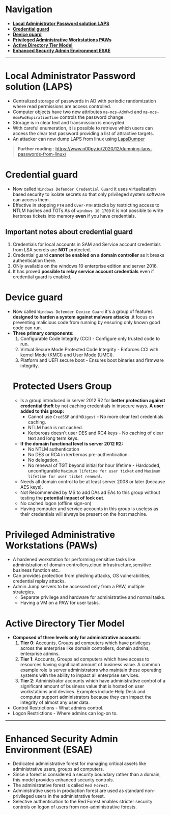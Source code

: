 # Navigation
- **[Local Administrator Password solution LAPS](#Local%20Administrator%20Password%20solution%20LAPS)**
- **[Credential guard](#Credential%20guard)**
- **[Device guard](#Device%20guard)**
- **[Privileged Administrative Workstations PAWs](#Privileged%20Administrative%20Workstations%20PAWs)**
- **[Active Directory Tier Model](#Active%20Directory%20Tier%20Model)**
- **[Enhanced Security Admin Environment ESAE](#Enhanced%20Security%20Admin%20Environment%20ESAE)**
---
# Local Administrator Password solution (LAPS)
- Centralized storage of passwords in AD with periodic randomization where read permissions are access controlled.
- Computer objects have two new attributes `ms-mcs-AdmPwd` and `ms-mcs-AdmPwdExpirationTime` controls the password change.
- Storage is in clear text and transmission is encrypted.
- With careful enumeration, it is possible to retrieve which users can access the clear text password providing a list of attractive targets.
- An attacker can now dump LAPS from linux using [LapsDumper](https://github.com/n00py/LAPSDumper)

> **Further reading** : https://www.n00py.io/2020/12/dumping-laps-passwords-from-linux/
# Credential guard
- Now called `Windows Defender Credential Guard` it uses virtualization based security to isolate secrets so that only privileged system software can access them.
- Effective in stopping `PTH` and `Over-PTH` attacks by restricting access to NTLM hashes and TGTs.As of `windows 10 1709` it is not possible to write kerbroas tickets into memory **even** if you have credentials.

## Important notes about credential guard
1. Credentials for local accounts in SAM and Service account credentials from LSA secrets are **NOT** protected.
2. Credential guard **cannot be enabled on a domain controller** as it breaks authentication there.
3. ONly available on the windows 10 enterprise edition and server 2016.
4. It has proved **possible to relay service account credentials** even if credential guard is enabled.

# Device guard
- Now called `Windows Defender Device Guard` it's a group of features **designed to harden a system against malware attacks** .it focus on preventing malicious code from running by ensuring only known good code can run.
- **Three primary components:**
	1. Configurable Code Integrity (CCI) - Configure only trusted code to run.
	2. Virtual Secure Mode Protected Code Integrity - Enforces CCI with kernel Mode (KMCI) and User Mode (UMCI).
	3. Platform and UEFI secure boot - Ensures boot binaries and firmware integrity.
	# Protected Users Group
	- Is  a group introduced in server 2012 R2 for **better protection against credential theft** by not caching credentials in insecure ways. **A user added to this group:**
		- Cannot use `CredSSP` and `WDigest` - No more clear text credentials caching.
		- NTLM hash is not cached.
		- Kerberoas doesn't user DES and RC4 keys - No caching of clear text and long term keys.
	- **If the domain functional level is server  2012 R2:**
		- No NTLM authentication
		- No DES or RC4 in kerberoas pre-authentication.
		- No delegation.
		- No renewal of TGT beyond initial for hour lifetime - Hardcoded, unconfigurable `Maximum lifetime for user ticket` and `Maximum lifetime for user ticket renewal`.
	- Needs all domain control to be at least server 2008 or  later (because AES keys).
	- Not Recommended by MS to add DAs ad EAs to this group without testing the **potential impact of lock out**.
	- No cached logon (offline sign-on)
	- Having computer and service accounts in this group is useless as their credentials will always be present on the host machine.

# Privileged Administrative Workstations (PAWs)
- A hardened workstation for performing sensitive tasks like administration of domain controllers,cloud infrastructure,sensitive business function etc..
- Can provides protection from phishing attacks, OS vulnerabilities, credential replay attacks.
- Admin Jump servers to be accessed only from a PAW, multiple strategies.
	- Separate privilege and hardware for administrative and normal tasks.
	- Having a VM on a PAW for user tasks.

# Active Directory Tier Model
- **Composed of three levels only for administrative accounts**:
	1. **Tier 0**: Accounts, Groups ad computers which have privileges across the enterprise like domain controllers, domain admins, enterprise admins.
	2. **Tier 1**: Accounts, Groups ad computers which have access to resources having significant amount of business value. A common example role is server administrators who maintain these operating systems with the ability to impact all enterprise services.
	3. **Tier 2**: Administrator accounts which have administrative control of a significant amount of business value that is hosted on user workstations and devices. Examples include Help Desk and computer support administrators because they can impact the integrity of almost any user data.
- Control Restrictions - What admins control.
- Logon Restrictions - Where admins can log-on to.
--- 
# Enhanced Security Admin Environment (ESAE)
- Dedicated administrative forest for managing critical assets like administrative users, groups ad computers.
- Since a forest is considered a security boundary rather than a domain, this model provides enhanced security controls.
- The administrative forest is called `Red Forest`.
- Administrative users in production forest are used as standard non-privileged users in the administrative forest.
- Selective authentication to the Red Forest enables stricter security controls on logon of users from non-administrative forests.